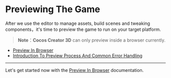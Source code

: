 # Previewing The Game

After we use the editor to manage assets, build scenes and tweaking components，it's time to preview the game to run on your target platform.

> **Note**：**Cocos Creator 3D** can only preview inside a browser currently.

- [Preview In Browser](browser.md)
- [Introduction To Preview Process And Common Error Handling](preview-guid.md)

<hr>

Let's get started now with the [Preview In Browser](browser.md) documentation.
